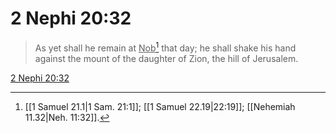 # 2 Nephi 20:32

> As yet shall he remain at <u>Nob</u>[^a] that day; he shall shake his hand against the mount of the daughter of Zion, the hill of Jerusalem.

[2 Nephi 20:32](https://www.churchofjesuschrist.org/study/scriptures/bofm/2-ne/20?lang=eng&id=p32#p32)


[^a]: [[1 Samuel 21.1|1 Sam. 21:1]]; [[1 Samuel 22.19|22:19]]; [[Nehemiah 11.32|Neh. 11:32]].  
